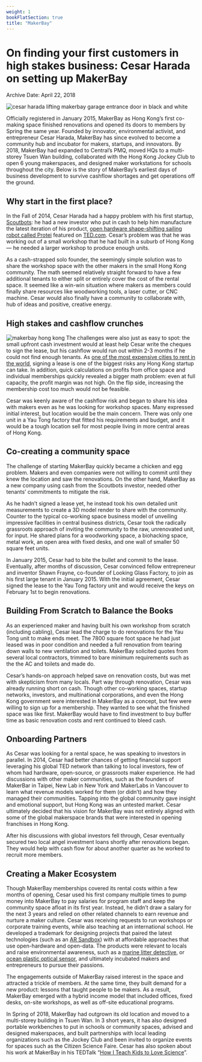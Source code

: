 ```yaml
---
weight: 1
bookFlatSection: true
title: "MakerBay"
---
```


# On finding your first customers in high stakes business: Cesar Harada on setting up MakerBay

Archive Date: April 22, 2018

 ![cesar harada lifting makerbay garage entrance door in black and white](https://raw.githubusercontent.com/shenchingtou/asian-founders-archive/master/images/Cesar%20Harada%20MakerBay%2020150203-2490.jpg) 

Officially registered in January 2015, MakerBay as Hong Kong’s first co-making space finished renovations and opened its doors to members by Spring the same year. Founded by innovator, environmental activist, and entrepreneur Cesar Harada, MakerBay has since evolved to become a community hub and incubator for makers, startups, and innovators. By 2018, MakerBay had expanded to Central’s PMQ, moved HQs to a multi-storey Tsuen Wan building, collaborated with the Hong Kong Jockey Club to open 6 young makerspaces, and designed maker workstations for schools throughout the city. Below is the story of MakerBay’s earliest days of business development to survive cashflow shortages and get operations off the ground.

## Why start in the first place?

In the Fall of 2014, Cesar Harada had a happy problem with his first startup, [Scoutbots](https://www.scoutbots.com/): he had a new investor who put in cash to help him manufacture the latest iteration of his product, [open hardware shape-shifting sailing robot called Protei](https://www.youtube.com/watch?v=iNDXvJjSniI) featured on [TED.com](http://TED.com). Cesar’s problem was that he was working out of a small workshop that he had built in a suburb of Hong Kong — he needed a larger workshop to produce enough units.

As a cash-strapped solo founder, the seemingly simple solution was to share the workshop space with the other makers in the small Hong Kong community. The math seemed relatively straight forward to have a few additional tenants to either split or entirely cover the cost of the rental space. It seemed like a win-win situation where makers as members could finally share resources like woodworking tools, a laser cutter, or CNC machine. Cesar would also finally have a community to collaborate with, hub of ideas and positive, creative energy.

## High stakes and cashflow crunches

![makerbay hong kong](https://i1.wp.com/b3p0.org/wp-content/uploads/2018/04/6.jpg?resize=900%252C506&quality=95&ssl=1)
 The challenges were also just as easy to spot: the small upfront cash investment would at least help Cesar write the cheques to sign the lease, but his cashflow would run out within 2-3 months if he could not find enough tenants. As [one of the most expensive cities to rent in the world](https://duckduckgo.com/?q=expensive+rent+prices+hong+kong&t=ffab&ia=web), signing a lease is one of the biggest risks any Hong Kong startup can take. In addition, quick calculations on profits from office space and individual memberships quickly revealed a bigger math problem: even at full capacity, the profit margin was not high. On the flip side, increasing the membership cost too much would not be feasible.

Cesar was keenly aware of the cashflow risk and began to share his idea with makers even as he was looking for workshop spaces. Many expressed initial interest, but location would be the main concern. There was only one unit in a Yau Tong factory that fitted his requirements and budget, and it would be a tough location sell for most people living in more central areas of Hong Kong.

## Co-creating a community space

The challenge of starting MakerBay quickly became a chicken and egg problem. Makers and even companies were not willing to commit until they knew the location and saw the renovations. On the other hand, MakerBay as a new company using cash from the Scoutbots investor, needed other tenants’ commitments to mitigate the risk.

As he hadn’t signed a lease yet, he instead took his own detailed unit measurements to create a 3D model render to share with the community. Counter to the typical co-working space business model of unveiling impressive facilities in central business districts, Cesar took the radically grassroots approach of inviting the community to the raw, unrenovated unit, for input. He shared plans for a woodworking space, a biohacking space, metal work, an open area with fixed desks, and one wall of smaller 50 square feet units.

In January 2015, Cesar had to bite the bullet and commit to the lease. Eventually, after months of discussion, Cesar convinced fellow entrepreneur and inventor Shawn Frayne, co-founder of Looking Glass Factory, to join as his first large tenant in January 2015\. With the initial agreement, Cesar signed the lease to the Yau Tong factory unit and would receive the keys on February 1st to begin renovations.

## Building From Scratch to Balance the Books

As an experienced maker and having built his own workshop from scratch (including cabling), Cesar lead the charge to do renovations for the Yau Tong unit to make ends meet. The 7800 square foot space he had just leased was in poor condition and needed a full renovation from tearing down walls to new ventilation and toilets. MakerBay solicited quotes from several local contractors, trimmed to bare minimum requirements such as the the AC and toilets and made do.

Cesar’s hands-on approach helped save on renovation costs, but was met with skepticism from many locals. Part way through renovation, Cesar was already running short on cash. Though other co-working spaces, startup networks, investors, and multinational corporations, and even the Hong Kong government were interested in MakerBay as a concept, but few were willing to sign up for a membership. They wanted to see what the finished space was like first. MakerBay would have to find investment to buy buffer time as basic renovation costs and rent continued to bleed cash.

## Onboarding Partners

As Cesar was looking for a rental space, he was speaking to investors in parallel. In 2014, Cesar had better chances of getting financial support leveraging his global TED network than talking to local investors, few of whom had hardware, open-source, or grassroots maker experience. He had discussions with other maker communities, such as the founders of MakerBar in Taipei, New Lab in New York and MakerLabs in Vancouver to learn what revenue models worked for them (or didn’t) and how they managed their communities. Tapping into the global community gave insight and emotional support, but Hong Kong was an untested market. Cesar ultimately decided that his vision for MakerBay was not entirely aligned with some of the global makerspace brands that were interested in opening franchises in Hong Kong.

After his discussions with global investors fell through, Cesar eventually secured two local angel investment loans shortly after renovations began. They would help with cash flow for about another quarter as he worked to recruit more members.

## Creating a Maker Ecosystem

Though MakerBay memberships covered its rental costs within a few months of opening, Cesar used his first company multiple times to pump money into MakerBay to pay salaries for program staff and keep the community space afloat in its first year. Instead, he didn’t draw a salary for the next 3 years and relied on other related channels to earn revenue and nurture a maker culture. Cesar was receiving requests to run workshops or corporate training events, while also teaching at an international school. He developed a trademark for designing projects that paired the latest technologies (such as an [AR Sandbox](https://www.makerbay.org/collections/projects/products/ar-sandbox-geography-education-ar)) with at affordable approaches that use open-hardware and open-data. The products were relevant to locals and raise environmental awareness, such as a [marine litter detective](https://www.makerbay.org/collections/projects/products/marine-litter-detective-ocean-electronics), or [ocean plastic optical sensor](https://www.makerbay.org/collections/projects/products/plastic-sensor-ocean-pollution-sensor-education), and ultimately incubated makers and entrepreneurs to pursue their passions.

The engagements outside of MakerBay raised interest in the space and attracted a trickle of members. At the same time, they built demand for a new product: lessons that taught people to be makers. As a result, MakerBay emerged with a hybrid income model that included offices, fixed desks, on-site workshops, as well as off-site educational programs.

In Spring of 2018, MakerBay had outgrown its old location and moved to a multi-storey building in Tsuen Wan. In 3 short years, it has also designed portable workbenches to put in schools or community spaces, advised and designed makerspaces, and built partnerships with local leading organizations such as the Jockey Club and been invited to organize events for spaces such as the Citizen Science Faire. Cesar has also spoken about his work at MakerBay in his TEDTalk “[How I Teach Kids to Love Science](https://www.ted.com/talks/cesar_harada_how_i_teach_kids_to_love_science)”.